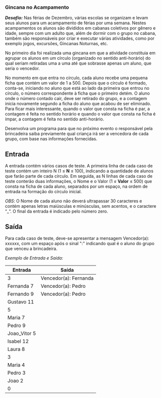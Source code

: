 ### **Gincana no Acampamento**

***Desafio:***
  Nas férias de Dezembro, várias escolas se organizam e levam seus 
alunos para um acampamento de férias por uma semana. Nestes acampamentos 
os alunos são divididos em cabanas coletivos por gênero e idade, sempre 
com um adulto que, além de dormir com o grupo no cabana, também são 
responsáveis por criar e executar várias atividades, como por exemplo 
jogos, excursões, Gincanas Noturnas, etc.

  No primeiro dia foi realizada uma gincana em que a atividade constituia 
em agrupar os alunos em um círculo (organizado no sentido anti-horário) do 
qual seriam retiradas uma a uma até que sobrasse apenas um aluno, que seria 
o vencedor.

  No momento em que entra no círculo, cada aluno recebe uma pequena ficha 
que contém um valor de 1 a 500. Depois que o círculo é formado, conta-se, 
iniciando no aluno que está ao lado da primeira que entrou no círculo, o 
número correspondente à ficha que o primeiro detém. O aluno onde o número 
contado cair, deve ser retirado do grupo, e a contagem inicia novamente 
segundo a ficha do aluno que acabou de ser eliminado. Para ficar mais 
interessante, quando o valor que consta na ficha é par, a contagem é feita 
no sentido horário e quando o valor que consta na ficha é ímpar, a contagem 
é feita no sentido anti-horário.

  Desenvolva um programa para que no próximo evento o responsável pela brincadeira 
saiba previamente qual criança irá ser a vencedora de cada grupo, com base nas 
informações fornecidas.

## Entrada
  A entrada contém vários casos de teste. A primeira linha de cada caso de teste 
contém um inteiro N (1 ≤ **N** ≤ 100), indicando a quantidade de alunos que farão parte 
de cada círculo. Em seguida, as N linhas de cada caso de teste conterão duas informações, 
o Nome e o Valor (1 ≤ **Valor** ≤ 500) que consta na ficha de cada aluno, separados por um 
espaço, na ordem de entrada na formação do círculo inicial.

  *OBS*: O Nome de cada aluno não deverá ultrapassar 30 caracteres e contém apenas letras 
maiúsculas e minúsculas, sem acentos, e o caractere “_”. O final da entrada é indicado 
pelo número zero.

## Saída
  Para cada caso de teste, deve-se apresentar a mensagem Vencedor(a): xxxxxx, com um espaço 
após o sinal ":" indicando qual é o aluno do grupo que venceu a brincadeira.

*Exemplo de Entrada e Saída:*

| Entrada      | Saída                 |
| ------------ | --------------------- |
| 3            | Vencedor(a): Fernanda |
| Fernanda 7   | Vencedor(a): Pedro    |
| Fernando 9   | Vencedor(a): Pedro    |
| Gustavo 11   |                       |
| 5            |                       |
| Maria 7      |                       |
| Pedro 9      |                       |
| Joao_Vitor 5 |                       |
| Isabel 12    |                       |
| Laura 8      |                       |
| 3            |                       |
| Maria 4      |                       |
| Pedro 3      |                       |
| Joao 2       |                       |
| 0            |                       |

